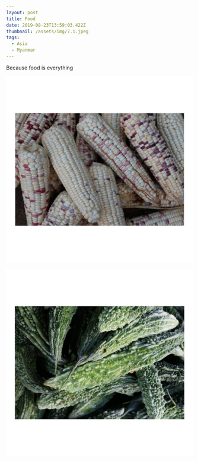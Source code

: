 ```yaml
---
layout: post
title: Food
date: 2019-08-23T13:59:03.422Z
thumbnail: /assets/img/7.1.jpeg
tags:
  - Asia
  - Myanmar
---
```

Because food is everything

![](/assets/img/7.2.jpeg)

![](/assets/img/7.3.jpeg)
